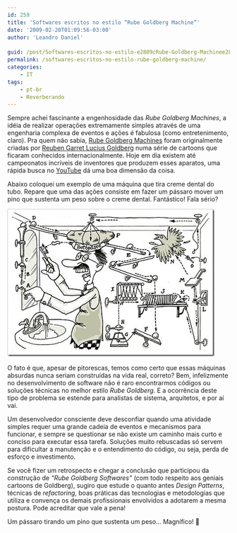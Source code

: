 ```yaml
---
id: 259
title: 'Softwares escritos no estilo “Rube Goldberg Machine”'
date: '2009-02-20T01:09:56-03:00'
author: 'Leandro Daniel'

guid: /post/Softwares-escritos-no-estilo-e2809cRube-Goldberg-Machinee2809d.aspx
permalink: /softwares-escritos-no-estilo-rube-goldberg-machine/
categories:
    - IT
tags:
    - pt-br
    - Reverberando
---
```


Sempre achei fascinante a engenhosidade das *Rube Goldberg Machines*, a idéia de realizar operações extremamente simples através de uma engenharia complexa de eventos e ações é fabulosa (como entretenimento, claro). Pra quem não sabia, [Rube Goldberg Machines](http://en.wikipedia.org/wiki/Rube_Goldberg_machine) foram originalmente criadas por [Reuben Garret Lucius Goldberg](http://en.wikipedia.org/wiki/Rube_Goldberg) numa série de cartoons que ficaram conhecidos internacionalmente. Hoje em dia existem até campeonatos incríveis de inventores que produzem esses aparatos, uma rápida busca no [YouTube](<Goldberg machine>) dá uma boa dimensão da coisa.

Abaixo coloquei um exemplo de uma máquina que tira creme dental do tubo. Repare que uma das ações consiste em fazer um pássaro mover um pino que sustenta um peso sobre o creme dental. Fantástico! Fala sério?

![rube-goldberg](/assets/pics/WindowsLiveWriter/CdigoalRubeGoldeberg_150D2/rube-goldberg_7d7ed104-d389-4bc9-a2ae-a2cebbbacb10.jpg "rube-goldberg")

O fato é que, apesar de pitorescas, temos como certo que essas máquinas absurdas nunca seriam construídas na vida real, correto? Bem, infelizmente no desenvolvimento de software não é raro encontrarmos códigos ou soluções técnicas no melhor estilo *Rube Goldberg*. E a ocorrência deste tipo de problema se estende para analistas de sistema, arquitetos, e por aí vai.

Um desenvolvedor consciente deve desconfiar quando uma atividade simples requer uma grande cadeia de eventos e mecanismos para funcionar, e sempre se questionar se não existe um caminho mais curto e conciso para executar essa tarefa. Soluções muito rebuscadas só servem para dificultar a manutenção e o entendimento do código, ou seja, perda de esforço e investimento.

Se você fizer um retrospecto e chegar a conclusão que participou da construção de *“Rube Goldberg Softwares”* (com todo respeito aos geniais cartoons de Goldberg), sugiro que estude o quanto antes *Design Patterns*, técnicas de *refactoring*, boas práticas das tecnologias e metodologias que utiliza e convença os demais profissionais envolvidos a adotarem a mesma postura. Pode acreditar que vale a pena!

Um pássaro tirando um pino que sustenta um peso… Magnífico! 🙂
